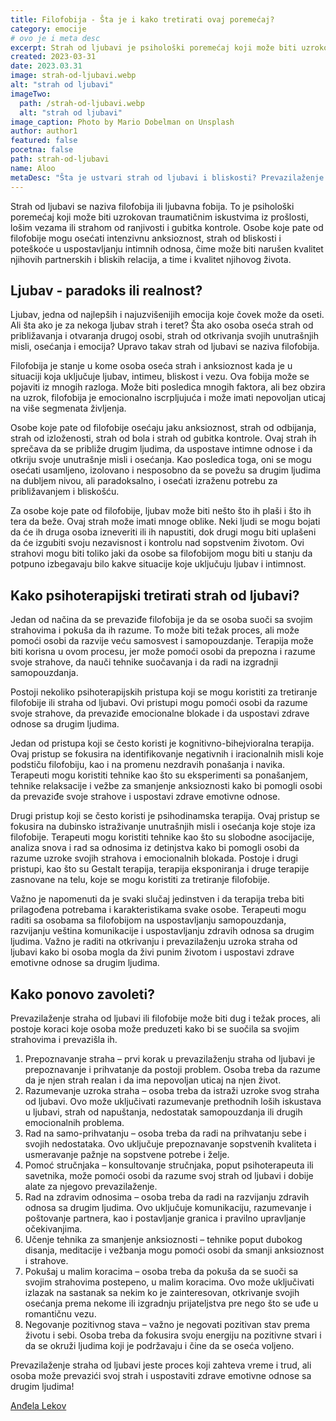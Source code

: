 ```yaml
---
title: Filofobija - Šta je i kako tretirati ovaj poremećaj?
category: emocije
# ovo je i meta desc
excerpt: Strah od ljubavi je psihološki poremećaj koji može biti uzrokovan traumatičnim iskustvima iz prošlosti, lošim vezama ili strahom od ranjivosti i gubitka kontrole.
created: 2023-03-31
date: 2023.03.31
image: strah-od-ljubavi.webp
alt: "strah od ljubavi"
imageTwo:
  path: /strah-od-ljubavi.webp
  alt: "strah od ljubavi"
image_caption: Photo by Mario Dobelman on Unsplash
author: author1
featured: false
pocetna: false
path: strah-od-ljubavi
name: Aloo
metaDesc: "Šta je ustvari strah od ljubavi i bliskosti? Prevazilaženje straha od ljubavi jeste proces koji zahteva vreme i trud, ali osoba može prevazići svoj strah i uspostaviti zdrave emotivne odnose sa drugim ljudima!"
---
```



Strah od ljubavi se naziva filofobija ili ljubavna fobija. To je psihološki poremećaj koji može biti uzrokovan traumatičnim iskustvima iz prošlosti, lošim vezama ili strahom od ranjivosti i gubitka kontrole. Osobe koje pate od filofobije mogu osećati intenzivnu anksioznost, strah od bliskosti i poteškoće u uspostavljanju intimnih odnosa, čime može biti narušen kvalitet njihovih partnerskih i bliskih relacija, a time i kvalitet njihovog života.

## Ljubav - paradoks ili realnost?


Ljubav, jedna od najlepših i najuzvišenijih emocija koje čovek može da oseti. Ali šta ako je za nekoga ljubav strah i teret? Šta ako osoba oseća strah od približavanja i otvaranja drugoj osobi, strah od otkrivanja svojih unutrašnjih misli, osećanja i emocija? Upravo takav strah od ljubavi se naziva filofobija.

Filofobija je stanje u kome osoba oseća strah i anksioznost kada je u situaciji koja uključuje ljubav, intimeu, bliskost i vezu. Ova fobija može se pojaviti iz mnogih razloga. Može biti posledica mnogih faktora, ali bez obzira na uzrok, filofobija je emocionalno iscrpljujuća i može imati nepovoljan uticaj na više segmenata življenja.

Osobe koje pate od filofobije osećaju jaku anksioznost, strah od odbijanja, strah od izloženosti, strah od bola i strah od gubitka kontrole. Ovaj strah ih sprečava da se približe drugim ljudima, da uspostave intimne odnose i da otkriju svoje unutrašnje misli i osećanja. Kao posledica toga, oni se mogu osećati usamljeno, izolovano i nesposobno da se povežu sa drugim ljudima na dubljem nivou, ali paradoksalno, i osećati izraženu potrebu za približavanjem i bliskošću.

Za osobe koje pate od filofobije, ljubav može biti nešto što ih plaši i što ih tera da beže. Ovaj strah može imati mnoge oblike. Neki ljudi se mogu bojati da će ih druga osoba izneveriti ili ih napustiti, dok drugi mogu biti uplašeni da će izgubiti svoju nezavisnost i kontrolu nad sopstvenim životom. Ovi strahovi mogu biti toliko jaki da osobe sa filofobijom mogu biti u stanju da potpuno izbegavaju bilo kakve situacije koje uključuju ljubav i intimnost.

## Kako psihoterapijski tretirati strah od ljubavi?

Jedan od načina da se prevaziđe filofobija je da se osoba suoči sa svojim strahovima i pokuša da ih razume. To može biti težak proces, ali može pomoći osobi da razvije veću samosvest i samopouzdanje. Terapija može biti korisna u ovom procesu, jer može pomoći osobi da prepozna i razume svoje strahove, da nauči tehnike suočavanja i da radi na izgradnji samopouzdanja.

Postoji nekoliko psihoterapijskih pristupa koji se mogu koristiti za tretiranje filofobije ili straha od ljubavi. Ovi pristupi mogu pomoći osobi da razume svoje strahove, da prevaziđe emocionalne blokade i da uspostavi zdrave odnose sa drugim ljudima.

Jedan od pristupa koji se često koristi je kognitivno-bihejvioralna terapija. Ovaj pristup se fokusira na identifikovanje negativnih i iracionalnih misli koje podstiču filofobiju, kao i na promenu nezdravih ponašanja i navika. Terapeuti mogu koristiti tehnike kao što su eksperimenti sa ponašanjem, tehnike relaksacije i vežbe za smanjenje anksioznosti kako bi pomogli osobi da prevaziđe svoje strahove i uspostavi zdrave emotivne odnose.

Drugi pristup koji se često koristi je psihodinamska terapija. Ovaj pristup se fokusira na dubinsko istraživanje unutrašnjih misli i osećanja koje stoje iza filofobije. Terapeuti mogu koristiti tehnike kao što su slobodne asocijacije, analiza snova i rad sa odnosima iz detinjstva kako bi pomogli osobi da razume uzroke svojih strahova i emocionalnih blokada.
Postoje i drugi pristupi, kao što su Gestalt terapija, terapija eksponiranja i druge terapije zasnovane na telu, koje se mogu koristiti za tretiranje filofobije.

Važno je napomenuti da je svaki slučaj jedinstven i da terapija treba biti prilagođena potrebama i karakteristikama svake osobe. Terapeuti mogu raditi sa osobama sa filofobijom na uspostavljanju samopouzdanja, razvijanju veština komunikacije i uspostavljanju zdravih odnosa sa drugim ljudima. Važno je raditi na otkrivanju i prevazilaženju uzroka straha od ljubavi kako bi osoba mogla da živi punim životom i uspostavi zdrave emotivne odnose sa drugim ljudima.

## Kako ponovo zavoleti?

Prevazilaženje straha od ljubavi ili filofobije može biti dug i težak proces, ali postoje koraci koje osoba može preduzeti kako bi se suočila sa svojim strahovima i prevazišla ih.

1. Prepoznavanje straha – prvi korak u prevazilaženju straha od ljubavi je prepoznavanje i prihvatanje da postoji problem. Osoba treba da razume da je njen strah realan i da ima nepovoljan uticaj na njen život.
2. Razumevanje uzroka straha – osoba treba da istraži uzroke svog straha od ljubavi. Ovo može uključivati razumevanje prethodnih loših iskustava u ljubavi, strah od napuštanja, nedostatak samopouzdanja ili drugih emocionalnih problema.
3. Rad na samo-prihvatanju – osoba treba da radi na prihvatanju sebe i svojih nedostataka. Ovo uključuje prepoznavanje sopstvenih kvaliteta i usmeravanje pažnje na sopstvene potrebe i želje.
4. Pomoć stručnjaka – konsultovanje stručnjaka, poput psihoterapeuta ili savetnika, može pomoći osobi da razume svoj strah od ljubavi i dobije alate za njegovo prevazilaženje.
5. Rad na zdravim odnosima – osoba treba da radi na razvijanju zdravih odnosa sa drugim ljudima. Ovo uključuje komunikaciju, razumevanje i poštovanje partnera, kao i postavljanje granica i pravilno upravljanje očekivanjima.
6. Učenje tehnika za smanjenje anksioznosti – tehnike poput dubokog disanja, meditacije i vežbanja mogu pomoći osobi da smanji anksioznost i strahove.
7. Pokušaj u malim koracima – osoba treba da pokuša da se suoči sa svojim strahovima postepeno, u malim koracima. Ovo može uključivati izlazak na sastanak sa nekim ko je zainteresovan, otkrivanje svojih osećanja prema nekome ili izgradnju prijateljstva pre nego što se uđe u romantičnu vezu.
8. Negovanje pozitivnog stava – važno je negovati pozitivan stav prema životu i sebi. Osoba treba da fokusira svoju energiju na pozitivne stvari i da se okruži ljudima koji je podržavaju i čine da se oseća voljeno.

Prevazilaženje straha od ljubavi jeste proces koji zahteva vreme i trud, ali osoba može prevazići svoj strah i uspostaviti zdrave emotivne odnose sa drugim ljudima!

[Anđela Lekov](https://linkedin.com/in/anđela-lekov-b7b3ab1b8)
